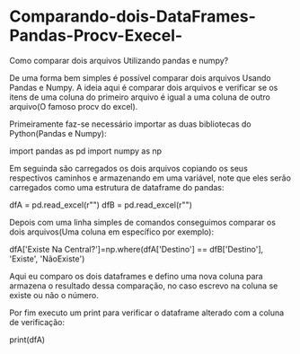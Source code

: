 # Comparando-dois-DataFrames-Pandas-Procv-Execel-
Como comparar dois arquivos Utilizando pandas e numpy?

De uma forma bem simples é possível comparar dois arquivos Usando Pandas e Numpy. A ideia aqui é comparar dois arquivos e verificar se os itens de uma coluna do primeiro arquivo é igual a uma coluna de outro arquivo(O famoso procv do excel).

Primeiramente faz-se necessário importar as duas bibliotecas do Python(Pandas e Numpy):

import pandas as pd
import numpy as np

Em seguinda são carregados os dois arquivos copiando os seus respectivos caminhos e armazenando em uma variável, note que eles serão carregados como uma estrutura de dataframe do pandas:

dfA = pd.read_excel(r"<Local do Arquivo A>")
dfB = pd.read_excel(r"<Local do Arquivo B>")

Depois com uma linha simples de comandos conseguimos comparar os dois arquivos(Uma coluna em específico por exemplo):

dfA['Existe Na Central?']=np.where(dfA['Destino'] == dfB['Destino'], 'Existe', 'NãoExiste')

Aqui eu comparo os dois dataframes e defino uma nova coluna para armazena o resultado dessa comparação, no caso escrevo na coluna se existe ou não o número.

Por fim executo um print para verificar o dataframe alterado com a coluna de verificação:

print(dfA)
